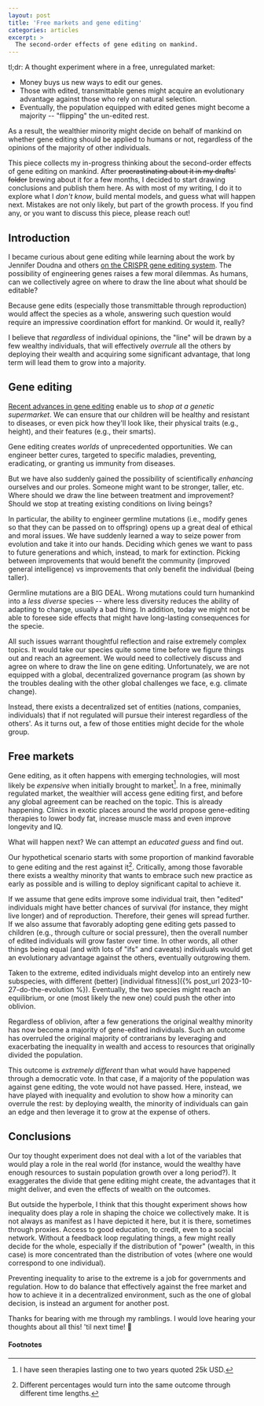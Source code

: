 ```yaml
---
layout: post
title: 'Free markets and gene editing'
categories: articles
excerpt: >
  The second-order effects of gene editing on mankind.
---
```


<div class="hint" markdown="1">
tl;dr: A thought experiment where in a free, unregulated market:

- Money buys us new ways to edit our genes.
- Those with edited, transmittable genes might acquire an evolutionary advantage
  against those who rely on natural selection.
- Eventually, the population equipped with edited genes might become a majority
-- "flipping" the un-edited rest.

As a result, the wealthier minority might decide on behalf of mankind on whether
gene editing should be applied to humans or not, regardless of the opinions of
the majority of other individuals.
</div>

This piece collects my in-progress thinking about the second-order effects of
gene editing on mankind. After ~~procrastinating about it in my drafts' folder~~
brewing about it for a few months, I decided to start drawing conclusions and
publish them here. As with most of my writing, I do it to explore what I _don't
know_, build mental models, and guess what will happen next. Mistakes are not
only likely, but part of the growth process. If you find any, or you want to
discuss this piece, please reach out!

## Introduction

I became curious about gene editing while learning about the work by Jennifer
Doudna and others [on the CRISPR gene editing
system](https://en.wikipedia.org/wiki/The_Code_Breaker). The possibility of
engineering genes raises a few moral dilemmas. As humans, can we collectively
agree on where to draw the line about what should be editable?

Because gene edits (especially those transmittable through reproduction) would
affect the species as a whole, answering such question would require an
impressive coordination effort for mankind. Or would it, really?

I believe that _regardless_ of individual opinions, the "line" will be drawn by
a few wealthy individuals, that will effectively _overrule_ all the others by
deploying their wealth and acquiring some significant advantage, that long term
will lead them to grow into a majority.

## Gene editing

[Recent advances in gene editing](https://en.wikipedia.org/wiki/CRISPR) enable
us to _shop at a genetic supermarket_. We can ensure that our children will be
healthy and resistant to diseases, or even pick how they'll look like, their
physical traits (e.g., height), and their features (e.g., their smarts).

Gene editing creates _worlds_ of unprecedented opportunities. We can engineer
better cures, targeted to specific maladies, preventing, eradicating, or
granting us immunity from diseases.

But we have also suddenly gained the possibility of scientifically _enhancing_
ourselves and our proles. Someone might want to be stronger, taller, etc. Where
should we draw the line between treatment and improvement? Should we stop at
treating existing conditions on living beings?

In particular, the ability to engineer germline mutations (i.e., modify genes so
that they can be passed on to offspring) opens up a great deal of ethical and
moral issues. We have suddenly learned a way to seize power from evolution and
take it into our hands. Deciding which genes we want to pass to future
generations and which, instead, to mark for extinction. Picking between
improvements that would benefit the community (improved general intelligence) vs
improvements that only benefit the individual (being taller).

Germline mutations are a BIG DEAL. Wrong mutations could turn humankind into a
_less diverse_ species -- where less diversity reduces the ability of adapting
to change, usually a bad thing. In addition, today we might not be able to
foresee side effects that might have long-lasting consequences for the specie.

All such issues warrant thoughtful reflection and raise extremely complex
topics. It would take our species quite some time before we figure things out
and reach an agreement. We would need to collectively discuss and agree on where
to draw the line on gene editing. Unfortunately, we are not equipped with a
global, decentralized governance program (as shown by the troubles dealing with
the other global challenges we face, e.g. climate change).

Instead, there exists a decentralized set of entities (nations, companies,
individuals) that if not regulated will pursue their interest regardless of the
others'. As it turns out, a few of those entities might decide for the whole
group.

## Free markets

Gene editing, as it often happens with emerging technologies, will most likely
be _expensive_ when initially brought to market[^price]. In a free, minimally
regulated market, the wealthier will access gene editing first, and before any
global agreement can be reached on the topic. This is already happening. Clinics
in exotic places around the world propose gene-editing therapies to lower body
fat, increase muscle mass and even improve longevity and IQ.

What will happen next? We can attempt an _educated guess_ and find out.

Our hypothetical scenario starts with some proportion of mankind favorable to
gene editing and the rest against it[^percentages]. Critically, among
those favorable there exists a wealthy minority that wants to embrace such new
practice as early as possible and is willing to deploy significant capital to
achieve it.

If we assume that gene edits improve some individual trait, then "edited"
individuals might have better chances of survival (for instance, they might live
longer) and of reproduction. Therefore, their genes will spread further. If we
also assume that favorably adopting gene editing gets passed to children (e.g.,
through culture or social pressure), then the overall number of edited
individuals will grow faster over time. In other words, all other things being
equal (and with lots of "ifs" and caveats) individuals would get an evolutionary
advantage against the others, eventually outgrowing them.

Taken to the extreme, edited individuals might develop into an entirely new
subspecies, with different (better) [individual fitness]({% post_url
2023-10-27-do-the-evolution %}). Eventually, the two species might reach an
equilibrium, or one (most likely the new one) could push the other into
oblivion.

Regardless of oblivion, after a few generations the original wealthy minority
has now become a majority of gene-edited individuals. Such an outcome has
overruled the original majority of contrarians by leveraging and exacerbating
the inequality in wealth and access to resources that originally divided the
population.

This outcome is _extremely different_ than what would have happened through a
democratic vote. In that case, if a majority of the population was against gene
editing, the vote would not have passed. Here, instead, we have played with
inequality and evolution to show how a minority can overrule the rest: by
deploying wealth, the minority of individuals can gain an edge and then leverage
it to grow at the expense of others.

## Conclusions

Our toy thought experiment does not deal with a lot of the variables that would
play a role in the real world (for instance, would the wealthy have enough
resources to sustain population growth over a long period?). It exaggerates the
divide that gene editing might create, the advantages that it might deliver, and
even the effects of wealth on the outcomes.

But outside the hyperbole, I think that this thought experiment shows how
inequality does play a role in shaping the choice we collectively make. It is
not always as manifest as I have depicted it here, but it is there, sometimes
through proxies. Access to good education, to credit, even to a social network.
Without a feedback loop regulating things, a few might really decide for the
whole, especially if the distribution of "power" (wealth, in this case) is more
concentrated than the distribution of votes (where one would correspond to one
individual).

Preventing inequality to arise to the extreme is a job for governments and
regulation. How to do balance that effectively against the free market and how
to achieve it in a decentralized environment, such as the one of global
decision, is instead an argument for another post.

Thanks for bearing with me through my ramblings. I would love hearing your
thoughts about all this! 'til next time! 👋

#### Footnotes

[^price]:
    I have seen therapies lasting one to two years quoted 25k USD.

[^percentages]:
    Different percentages would turn into the same outcome through different
    time lengths.
